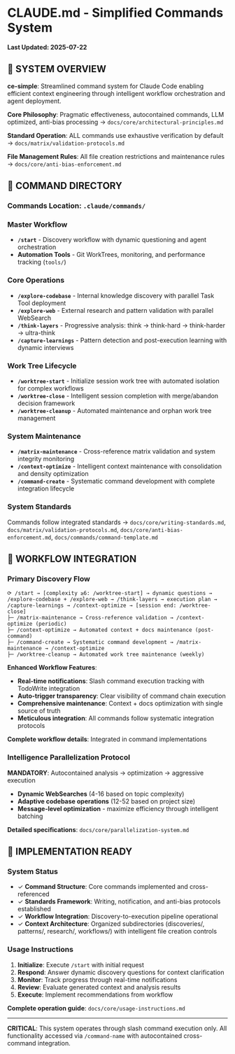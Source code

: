 # CLAUDE.md - Simplified Commands System

**Last Updated: 2025-07-22**

## 🎯 SYSTEM OVERVIEW

**ce-simple**: Streamlined command system for Claude Code enabling efficient context engineering through intelligent workflow orchestration and agent deployment.

**Core Philosophy**: Pragmatic effectiveness, autocontained commands, LLM optimized, anti-bias processing → `docs/core/architectural-principles.md`

**Standard Operation**: ALL commands use exhaustive verification by default → `docs/matrix/validation-protocols.md`

**File Management Rules**: All file creation restrictions and maintenance rules → `docs/core/anti-bias-enforcement.md`

## 🚀 COMMAND DIRECTORY

### Commands Location: `.claude/commands/`

### Master Workflow
- **`/start`** - Discovery workflow with dynamic questioning and agent orchestration
- **Automation Tools** - Git WorkTrees, monitoring, and performance tracking (`tools/`)

### Core Operations  
- **`/explore-codebase`** - Internal knowledge discovery with parallel Task Tool deployment
- **`/explore-web`** - External research and pattern validation with parallel WebSearch
- **`/think-layers`** - Progressive analysis: think → think-hard → think-harder → ultra-think
- **`/capture-learnings`** - Pattern detection and post-execution learning with dynamic interviews

### Work Tree Lifecycle
- **`/worktree-start`** - Initialize session work tree with automated isolation for complex workflows
- **`/worktree-close`** - Intelligent session completion with merge/abandon decision framework
- **`/worktree-cleanup`** - Automated maintenance and orphan work tree management

### System Maintenance
- **`/matrix-maintenance`** - Cross-reference matrix validation and system integrity monitoring
- **`/context-optimize`** - Intelligent context maintenance with consolidation and density optimization
- **`/command-create`** - Systematic command development with complete integration lifecycle

### System Standards
Commands follow integrated standards → `docs/core/writing-standards.md`, `docs/matrix/validation-protocols.md`, `docs/core/anti-bias-enforcement.md`, `docs/commands/command-template.md`

## 🔧 WORKFLOW INTEGRATION

### Primary Discovery Flow
```
⟳ /start → [complexity ≥6: /worktree-start] → dynamic questions → /explore-codebase + /explore-web → /think-layers → execution plan → /capture-learnings → /context-optimize → [session end: /worktree-close]
├─ /matrix-maintenance → Cross-reference validation → /context-optimize (periodic)
├─ /context-optimize → Automated context + docs maintenance (post-command)
├─ /command-create → Systematic command development → /matrix-maintenance → /context-optimize
├─ /worktree-cleanup → Automated work tree maintenance (weekly)
```

**Enhanced Workflow Features**:
- **Real-time notifications**: Slash command execution tracking with TodoWrite integration
- **Auto-trigger transparency**: Clear visibility of command chain execution
- **Comprehensive maintenance**: Context + docs optimization with single source of truth
- **Meticulous integration**: All commands follow systematic integration protocols

**Complete workflow details**: Integrated in command implementations

### Intelligence Parallelization Protocol
**MANDATORY**: Autocontained analysis → optimization → aggressive execution
- **Dynamic WebSearches** (4-16 based on topic complexity)
- **Adaptive codebase operations** (12-52 based on project size)
- **Message-level optimization** - maximize efficiency through intelligent batching

**Detailed specifications**: `docs/core/parallelization-system.md`

## 🎯 IMPLEMENTATION READY

### System Status
- ✓ **Command Structure**: Core commands implemented and cross-referenced
- ✓ **Standards Framework**: Writing, notification, and anti-bias protocols established
- ✓ **Workflow Integration**: Discovery-to-execution pipeline operational
- ✓ **Context Architecture**: Organized subdirectories (discoveries/, patterns/, research/, workflows/) with intelligent file creation controls

### Usage Instructions
1. **Initialize**: Execute `/start` with initial request
2. **Respond**: Answer dynamic discovery questions for context clarification
3. **Monitor**: Track progress through real-time notifications
4. **Review**: Evaluate generated context and analysis results
5. **Execute**: Implement recommendations from workflow

**Complete operation guide**: `docs/core/usage-instructions.md`

---

**CRITICAL**: This system operates through slash command execution only. All functionality accessed via `/command-name` with autocontained cross-command integration.